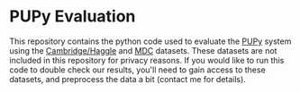 # PUPy Evaluation

This repository contains the python code used to evaluate the [PUPy](https://github.com/mattrafuse/PUPy) system using the [Cambridge/Haggle](https://crawdad.org/cambridge/haggle/20090529/) and [MDC](https://www.idiap.ch/dataset/mdc) datasets. These datasets are not included in this repository for privacy reasons. If you would like to run this code to double check our results, you'll need to gain access to these datasets, and preprocess the data a bit (contact me for details).